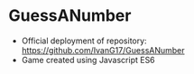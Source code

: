 # GuessANumber
* Official deployment of repository: https://github.com/IvanG17/GuessANumber
* Game created using Javascript ES6
